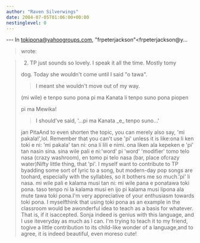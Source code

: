 ```yaml
---
author: "Raven Silverwings"
date: 2004-07-05T01:06:00+00:00
nestinglevel: 0
---
```

\---
 In [tokipona@yahoogroups.com](mailto://tokipona@yahoogroups.com), "frpeterjackson"<frpeterjackson@y...
> wrote:

> 
> 2) TP just sounds so lovely. I speak it all the time. Mostly tomy
> 
> dog. Today she wouldn't come until I said "o tawa".
>> I meant she wouldn't move out of my way.
>> 
> (mi wile) e tenpo suno pona pi ma Kanata li tenpo suno pona piopen
> 
> pi ma Mewika!
>> I should've said, '...pi ma Kanata \_e\_ tenpo suno...'
>> 
> jan PitaAnd to even shorten the topic, you can merely also say, 'mi pakala!',lol. Remember that you can't use 'pi' unless it is like:ona li ken toki e ni: 'mi pakala' tan ni: ona li lili e nimi. ona liken ala kepeken e 'pi' tan nasin sina. sina wile pali e ni:'word' pi 'word' 'modifier' tomo telo nasa (crazy washroom), en tomo pi telo nasa (bar, place ofcrazy water)Nifty little thing, that 'pi'. I myself want to contribute to TP byadding some sort of lyric to a song, but modern-day pop songs are toohard, especially with the syllables, so it bothers me so much.'pi' li nasa. mi wile pali e kalama musi tan ni: mi wile pana e ponatawa toki pona. taso tenpo ni la kalama musi en ijo pi kalama musi lipona ala mute tawa toki pona.I'm very appreciative of your enthusiasm towards toki pona. I myselfthink that using toki pona as an example in the classroom would be awonderful idea to teach as a basis for whatever. That is, if it isaccepted. Sonja indeed is genius with this language, and I use iteveryday as much as I can. I'm trying to teach it to my friend, togive a little contribution to its child-like wonder of a language,and to agree, it is indeed beautiful, even moreso cute!